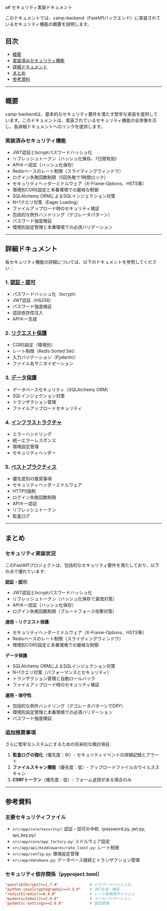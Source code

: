 a# セキュリティ実装ドキュメント

このドキュメントでは、camp-backend（FastAPIバックエンド）に実装されているセキュリティ機能の概要を説明します。

## 目次

- [概要](#概要)
- [実装済みセキュリティ機能](#実装済みセキュリティ機能)
- [詳細ドキュメント](#詳細ドキュメント)
- [まとめ](#まとめ)
- [参考資料](#参考資料)

---

## 概要

camp-backendは、基本的なセキュリティ要件を満たす堅牢な実装を提供しています。このドキュメントは、実装されているセキュリティ機能の全体像を示し、各詳細ドキュメントへのリンクを提供します。

### 実装済みセキュリティ機能

- JWT認証とbcryptパスワードハッシュ化
- リフレッシュトークン（ハッシュ化保存、7日間有効）
- APIキー認証（ハッシュ化保存）
- Redisベースのレート制限（スライディングウィンドウ）
- ログイン失敗回数制限（5回失敗で1時間ロック）
- セキュリティヘッダーミドルウェア（X-Frame-Options、HSTS等）
- 環境別CORS設定と本番環境での厳格な制御
- SQLAlchemy ORMによるSQLインジェクション対策
- N+1クエリ対策（Eager Loading）
- ファイルアップロード時のセキュリティ検証
- 包括的な例外ハンドリング（デコレータパターン）
- パスワード強度検証
- 環境別設定管理と本番環境での必須バリデーション

---

## 詳細ドキュメント

各セキュリティ機能の詳細については、以下のドキュメントを参照してください：

### 1. [認証・認可](./03-security-authentication.md)

- パスワードハッシュ化（bcrypt）
- JWT認証（HS256）
- パスワード強度検証
- 認証依存性注入
- APIキー生成

### 2. [リクエスト保護](./03-security-request-protection.md)

- CORS設定（環境別）
- レート制限（Redis Sorted Set）
- 入力バリデーション（Pydantic）
- ファイル名サニタイゼーション

### 3. [データ保護](./03-security-data-protection.md)

- データベースセキュリティ（SQLAlchemy ORM）
- SQLインジェクション対策
- トランザクション管理
- ファイルアップロードセキュリティ

### 4. [インフラストラクチャ](./03-security-infrastructure.md)

- エラーハンドリング
- 統一エラーレスポンス
- 環境設定管理
- セキュリティヘッダー

### 5. [ベストプラクティス](./03-security-best-practices.md)

- 優先度別の推奨事項
- セキュリティヘッダーミドルウェア
- HTTPS強制
- ログイン失敗回数制限
- APIキー認証
- リフレッシュトークン
- 監査ログ

---

## まとめ

### セキュリティ実装状況

このFastAPIプロジェクトは、包括的なセキュリティ要件を満たしており、以下の点で優れています:

**認証・認可**:

- JWT認証とbcryptパスワードハッシュ化
- リフレッシュトークン（ハッシュ化保存で漏洩対策）
- APIキー認証（ハッシュ化保存）
- ログイン失敗回数制限（ブルートフォース攻撃対策）

**通信・リクエスト保護**:

- セキュリティヘッダーミドルウェア（X-Frame-Options、HSTS等）
- Redisベースのレート制限（スライディングウィンドウ）
- 環境別CORS設定と本番環境での厳格な制御

**データ保護**:

- SQLAlchemy ORMによるSQLインジェクション対策
- N+1クエリ対策（パフォーマンスとセキュリティ）
- トランザクション管理と自動ロールバック
- ファイルアップロード時のセキュリティ検証

**運用・保守性**:

- 包括的な例外ハンドリング（デコレータパターンでDRY）
- 環境別設定管理と本番環境での必須バリデーション
- パスワード強度検証

### 追加推奨事項

さらに堅牢なシステムにするための将来的な検討項目:

1. **監査ログの強化**（優先度：中）- セキュリティイベントの詳細記録とアラート
2. **ファイルスキャン機能**（優先度：低）- アップロードファイルのウイルススキャン
3. **CSRFトークン**（優先度：低）- フォーム送信がある場合のみ

---

## 参考資料

### 主要セキュリティファイル

- `src/app/core/security/`: 認証・認可の中核（password.py, jwt.py, api_key.py）
- `src/app/core/app_factory.py`: ミドルウェア設定
- `src/app/api/middlewares/rate_limit.py`: レート制限
- `src/app/config.py`: 環境設定管理
- `src/app/database.py`: データベース接続とトランザクション管理

### セキュリティ依存関係（pyproject.toml）

```toml
"passlib[bcrypt]>=1.7.4"              # パスワードハッシュ化
"python-jose[cryptography]>=3.3.0"    # JWT生成・検証
"redis[hiredis]>=6.4.0"               # レート制限用キャッシュ
"pydantic[email]>=2.0.0"              # メールバリデーション
"pydantic-settings>=2.6.0"            # 設定管理
```

